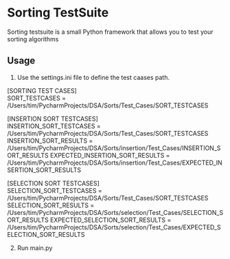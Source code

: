 # Sorting TestSuite

Sorting testsuite is a small Python framework that allows you to test your sorting algorithms

## Usage
1.  Use the settings.ini file to define the test caases path.
  
[SORTING TEST CASES] <br />
SORT_TESTCASES = /Users/tim/PycharmProjects/DSA/Sorts/Test_Cases/SORT_TESTCASES

[INSERTION SORT TESTCASES] <br />
INSERTION_SORT_TESTCASES = /Users/tim/PycharmProjects/DSA/Sorts/Test_Cases/SORT_TESTCASES
INSERTION_SORT_RESULTS = /Users/tim/PycharmProjects/DSA/Sorts/insertion/Test_Cases/INSERTION_SORT_RESULTS
EXPECTED_INSERTION_SORT_RESULTS = /Users/tim/PycharmProjects/DSA/Sorts/insertion/Test_Cases/EXPECTED_INSERTION_SORT_RESULTS

[SELECTION SORT TESTCASES] <br />
SELECTION_SORT_TESTCASES = /Users/tim/PycharmProjects/DSA/Sorts/Test_Cases/SORT_TESTCASES
SELECTION_SORT_RESULTS = /Users/tim/PycharmProjects/DSA/Sorts/selection/Test_Cases/SELECTION_SORT_RESULTS
EXPECTED_SELECTION_SORT_RESULTS = /Users/tim/PycharmProjects/DSA/Sorts/selection/Test_Cases/EXPECTED_SELECTION_SORT_RESULTS

2. Run main.py
